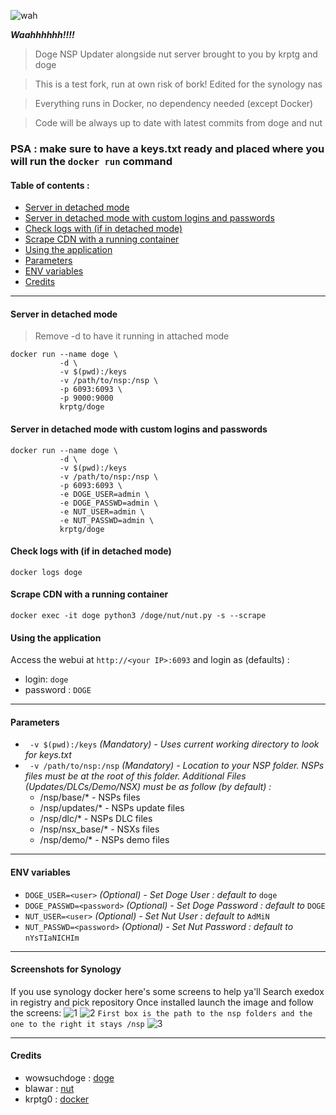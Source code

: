 
![wah](https://i.imgur.com/iqNwcCJ.png)

***Waahhhhhh!!!!***

> Doge NSP Updater alongside nut server brought to you by krptg and doge

> This is a test fork, run at own risk of bork! Edited for the synology nas

> Everything runs in Docker, no dependency needed (except Docker)

> Code will be always up to date with latest commits from doge and nut

### **PSA : make sure to have a keys.txt ready and placed where you will run the `docker run` command**

#### Table of contents :

  * [Server in detached mode](#server-in-detached-mode)
  * [Server in detached mode with custom logins and passwords](#server-in-detached-mode-with-custom-logins-and-passwords)
  * [Check logs with (if in detached mode)](#check-logs-with--if-in-detached-mode-)
  * [Scrape CDN with a running container](#scrape-cdn-with-a-running-container)
  * [Using the application](#using-the-application)
  * [Parameters](#parameters)
  * [ENV variables](#env-variables)
  * [Credits](#credits)

---

#### Server in detached mode
>Remove -d to have it running in attached mode
```
docker run --name doge \ 
           -d \ 
           -v $(pwd):/keys
           -v /path/to/nsp:/nsp \ 
           -p 6093:6093 \
           -p 9000:9000
           krptg/doge
```
#### Server in detached mode with custom logins and passwords
```
docker run --name doge \ 
           -d \ 
           -v $(pwd):/keys
           -v /path/to/nsp:/nsp \ 
           -p 6093:6093 \ 
           -e DOGE_USER=admin \ 
           -e DOGE_PASSWD=admin \ 
           -e NUT_USER=admin \ 
           -e NUT_PASSWD=admin \ 
           krptg/doge
```
#### Check logs with (if in detached mode)
```docker logs doge```
#### Scrape CDN with a running container
```docker exec -it doge python3 /doge/nut/nut.py -s --scrape```
#### Using the application
Access the webui at ```http://<your IP>:6093``` and login as (defaults) :
* login: `doge`
* password : `DOGE`

---

#### Parameters 
+ ` -v $(pwd):/keys` *(Mandatory) - Uses current working directory to look for keys.txt*
+ ` -v /path/to/nsp:/nsp` *(Mandatory) - Location to your NSP folder. NSPs files must be at the root of this folder. Additional Files (Updates/DLCs/Demo/NSX) must be as follow (by default) :*
  + /nsp/base/* - NSPs files
  + /nsp/updates/* - NSPs update files
  + /nsp/dlc/* - NSPs DLC files
  + /nsp/nsx_base/* - NSXs files
  + /nsp/demo/* - NSPs demo files
---
#### ENV variables
+ `DOGE_USER=<user>` *(Optional) - Set Doge User : default to* `doge`
+ `DOGE_PASSWD=<password>` *(Optional) - Set Doge Password : default to* `DOGE`
+ `NUT_USER=<user>` *(Optional) - Set Nut User : default to* `AdMiN`
+ `NUT_PASSWD=<password>` *(Optional) - Set Nut Password : default to* `nYsTIaNICHIm`
---

#### Screenshots for Synology

If you use synology docker here's some screens to help ya'll
Search exedox in registry and pick repository
Once installed launch the image and follow the screens:
![1](https://i.imgur.com/sXbNOKX.png)
![2](https://i.imgur.com/hdRfvcS.png)
```First box is the path to the nsp folders and the one to the right it stays /nsp```
![3](https://i.imgur.com/QL1738A.png)

---
#### Credits
+ wowsuchdoge : [doge](https://github.com/wowsuchdoge/doge)
+ blawar : [nut](https://github.com/blawar/nut)
+ krptg0 : [docker](https://github.com/krptg0/doge)
